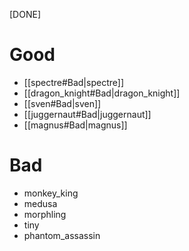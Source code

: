 [DONE]
# Good
- [[spectre#Bad|spectre]]
- [[dragon_knight#Bad|dragon_knight]]
- [[sven#Bad|sven]]
- [[juggernaut#Bad|juggernaut]]
- [[magnus#Bad|magnus]]
# Bad
* monkey_king
* medusa
* morphling
* tiny
* phantom_assassin